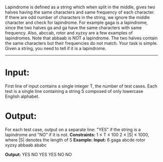 Lapindrome is defined as a string which when split in the middle, gives two halves having the same characters and same frequency of each character. If there are odd number of characters in the string, we ignore the middle character and check for lapindrome. For example gaga is a lapindrome, since the two halves ga and ga have the same characters with same frequency. Also, abccab, rotor and xyzxy are a few examples of lapindromes. Note that abbaab is NOT a lapindrome. The two halves contain the same characters but their frequencies do not match.
Your task is simple. Given a string, you need to tell if it is a lapindrome.
<hr>
<h1>Input:</h1>
First line of input contains a single integer T, the number of test cases.
Each test is a single line containing a string S composed of only lowercase English alphabet.
<h1>Output:</h1>
For each test case, output on a separate line: "YES" if the string is a lapindrome and "NO" if it is not.
<b>Constraints:</b>
1 ≤ T ≤ 100
2 ≤ |S| ≤ 1000, where |S| denotes the length of S
<b>Example:</b>
<b>Input:</b>
6
gaga
abcde
rotor
xyzxy
abbaab
ababc


<b>Output:</b>
YES
NO
YES
YES
NO
NO